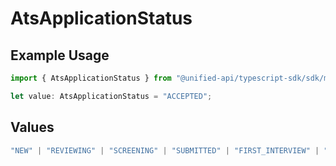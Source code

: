 # AtsApplicationStatus

## Example Usage

```typescript
import { AtsApplicationStatus } from "@unified-api/typescript-sdk/sdk/models/shared";

let value: AtsApplicationStatus = "ACCEPTED";
```

## Values

```typescript
"NEW" | "REVIEWING" | "SCREENING" | "SUBMITTED" | "FIRST_INTERVIEW" | "SECOND_INTERVIEW" | "THIRD_INTERVIEW" | "BACKGROUND_CHECK" | "OFFERED" | "ACCEPTED" | "HIRED" | "REJECTED" | "DECLINED" | "WITHDRAWN"
```